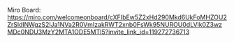 Miro Board: https://miro.com/welcomeonboard/cXFIbEw5Z2xHd290Mkd6UkFoMHZOU2ZrSldlNWgzS2lJa1NVa2R0VmIzakRWT2xnb0FsWk95NUROU0dLVlk0Z3wzMDc0NDU3MzY2MTA1ODE5MTI5?invite_link_id=119272736713